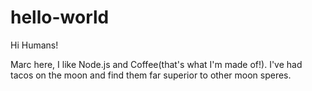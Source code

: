 # hello-world

Hi Humans!

Marc here, I like Node.js and Coffee(that's what I'm made of!).
I've had tacos on the moon and find them far superior to other moon speres.
